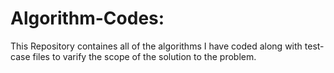 # Algorithm-Codes:

This Repository containes all of the algorithms I have coded along with test-case files to varify the scope of the solution to the problem.
